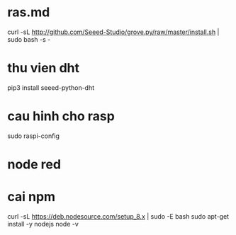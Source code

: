 # ras.md 
curl -sL http://github.com/Seeed-Studio/grove.py/raw/master/install.sh | sudo bash -s -
# thu vien dht
pip3 install seeed-python-dht
# cau hinh cho rasp
sudo raspi-config
# node red
# cai npm 
curl -sL https://deb.nodesource.com/setup_8.x | sudo -E bash
sudo apt-get install -y nodejs
node -v
